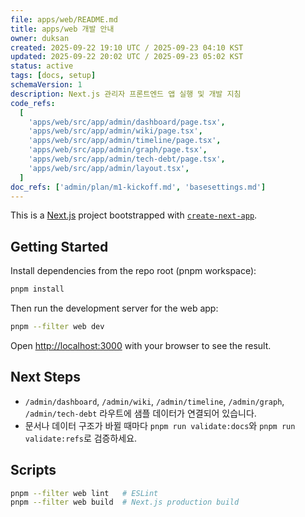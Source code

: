 ```yaml
---
file: apps/web/README.md
title: apps/web 개발 안내
owner: duksan
created: 2025-09-22 19:10 UTC / 2025-09-23 04:10 KST
updated: 2025-09-22 20:02 UTC / 2025-09-23 05:02 KST
status: active
tags: [docs, setup]
schemaVersion: 1
description: Next.js 관리자 프론트엔드 앱 실행 및 개발 지침
code_refs:
  [
    'apps/web/src/app/admin/dashboard/page.tsx',
    'apps/web/src/app/admin/wiki/page.tsx',
    'apps/web/src/app/admin/timeline/page.tsx',
    'apps/web/src/app/admin/graph/page.tsx',
    'apps/web/src/app/admin/tech-debt/page.tsx',
    'apps/web/src/app/admin/layout.tsx',
  ]
doc_refs: ['admin/plan/m1-kickoff.md', 'basesettings.md']
---
```


This is a [Next.js](https://nextjs.org) project bootstrapped with [`create-next-app`](https://nextjs.org/docs/app/api-reference/cli/create-next-app).

## Getting Started

Install dependencies from the repo root (pnpm workspace):

```bash
pnpm install
```

Then run the development server for the web app:

```bash
pnpm --filter web dev
```

Open [http://localhost:3000](http://localhost:3000) with your browser to see the result.

## Next Steps

- `/admin/dashboard`, `/admin/wiki`, `/admin/timeline`, `/admin/graph`, `/admin/tech-debt` 라우트에 샘플 데이터가 연결되어 있습니다.
- 문서나 데이터 구조가 바뀔 때마다 `pnpm run validate:docs`와 `pnpm run validate:refs`로 검증하세요.

## Scripts

```bash
pnpm --filter web lint   # ESLint
pnpm --filter web build  # Next.js production build
```

